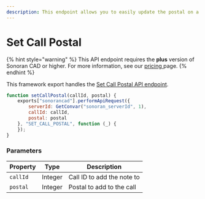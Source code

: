 ```yaml
---
description: This endpoint allows you to easily update the postal on a dispatch call.
---
```


# Set Call Postal

{% hint style="warning" %}
This API endpoint requires the **plus** version of Sonoran CAD or higher. For more information, see our [pricing ](../../../../../../pricing/faq/)page.
{% endhint %}

This framework export handles the [Set Call Postal API endpoint](../../../../api-endpoints/emergency/dispatch-and-emergency-calls/update-call-postal.md).

```javascript
function setCallPostal(callId, postal) {
    exports["sonorancad"].performApiRequest({
        serverId: GetConvar("sonoran_serverId", 1),
        callId: callId,
        postal: postal
    }, "SET_CALL_POSTAL", function (_) {
    });
}
```

### Parameters

| Property | Type    | Description                |
| -------- | ------- | -------------------------- |
| `callId` | Integer | Call ID to add the note to |
| `postal` | Integer | Postal to add to the call  |
